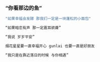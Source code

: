 ### “你看那边的鱼”


```bash
"如果幸福会发酵 那我们一定是一块蓬松的小面包"
```

```bash
“如果暗恋有声 那一定震耳欲聋”
```

```bash
“我说 岁岁平安”
```

```bash
烟花星星要一直幸福开心 gunlai 也要一直是好朋友
```

```bash
“我只是在靠近落日的时候 与你相遇”
```
